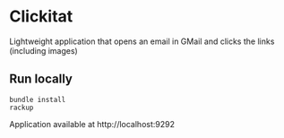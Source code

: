 # Clickitat

Lightweight application that opens an email in GMail and clicks the links (including images)

## Run locally

    bundle install
    rackup

Application available at http://localhost:9292